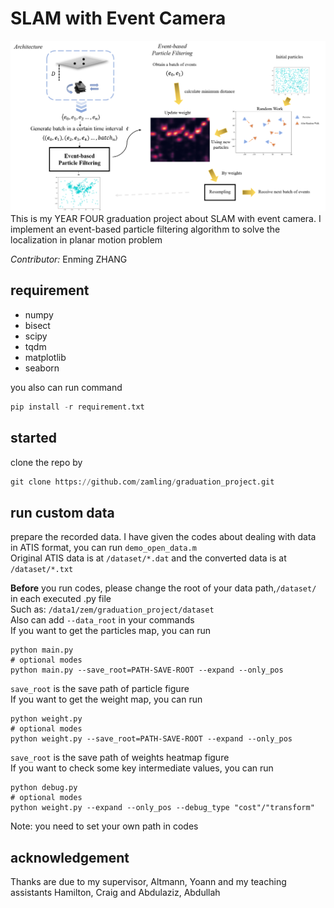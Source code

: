 # SLAM with Event Camera
![overviewed image](images/overview.png)
This is my YEAR FOUR graduation project about SLAM with event camera.
I implement an event-based particle filtering algorithm to solve the
localization in planar motion problem

*Contributor:* Enming ZHANG

## requirement
- numpy
- bisect
- scipy
- tqdm
- matplotlib
- seaborn

you also can run command
```python
pip install -r requirement.txt
```
## started

clone the repo by
```python
git clone https://github.com/zamling/graduation_project.git
```

## run custom data
prepare the recorded data. I have given the codes about dealing with data in 
ATIS format, you can run `demo_open_data.m`\
Original ATIS data is at `/dataset/*.dat` and the converted data is at
`/dataset/*.txt`

**Before** you run codes, please change the root of your data path,`/dataset/` in each executed .py file \
Such as: `/data1/zem/graduation_project/dataset`\
Also can add `--data_root` in your commands\
If you want to get the particles map, you can run
```
python main.py
# optional modes
python main.py --save_root=PATH-SAVE-ROOT --expand --only_pos
```
`save_root` is the save path of particle figure\
If you want to get the weight map, you can run
```
python weight.py
# optional modes
python weight.py --save_root=PATH-SAVE-ROOT --expand --only_pos
```
`save_root` is the save path of weights heatmap figure\
If you want to check some key intermediate values, you can run
```
python debug.py
# optional modes
python weight.py --expand --only_pos --debug_type "cost"/"transform"
```
Note: you need to set your own path in codes

## acknowledgement
Thanks are due to my supervisor, Altmann, Yoann and my teaching assistants 
Hamilton, Craig and Abdulaziz, Abdullah



